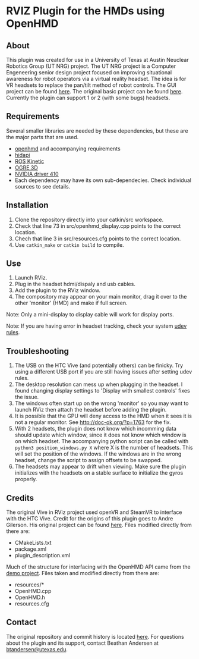# RVIZ Plugin for the HMDs using OpenHMD

## About
This plugin was created for use in a University of Texas at Austin Neuclear Robotics Group (UT NRG) project. The UT NRG project is a Computer Engeneering senior design project focused on improving situational awareness for robot operators via a virtual reality headset. The idea is for VR headsets to replace the pan/tilt method of robot controls. The GUI project can be found [here](https://github.com/UTNuclearRoboticsPublic/project-crunch). The original basic project can be found [here](https://github.com/UTNuclearRoboticsPublic/ece-senior-design). Currently the plugin can support 1 or 2 (with some bugs) headsets.

## Requirements
Several smaller libraries are needed by these dependencies, but these are the major parts that are used.
* [openhmd](https://github.com/OpenHMD/OpenHMD) and accompanying requirements
* [hidapi](https://packages.debian.org/source/jessie/hidapi)
* [ROS Kinetic](http://wiki.ros.org/kinetic)
* [OGRE 3D](https://www.ogre3d.org/)
* [NVIDIA driver 410](https://www.nvidia.com/object/unix.html)
* Each dependency may have its own sub-dependecies. Check individual sources to see details.

## Installation
1. Clone the repository directly into your catkin/src workspace.
2. Check that line 73 in src/openhmd_display.cpp points to the correct location.
3. Chech that line 3 in src/resources.cfg points to the correct location.
4. Use `catkin_make` or `catkin build` to compile.

## Use
1. Launch RViz.
2. Plug in the headset hdmi/dispaly and usb cables.
3. Add the plugin to the RViz window.
4. The compository may appear on your main monitor, drag it over to the other 'monitor' (HMD) and make if full screen.

Note: Only a mini-display to display cable will work for display ports.

Note: If you are having error in headset tracking, check your system [udev rules](https://github.com/OpenHMD/OpenHMD/wiki/Udev-rules-list).

## Troubleshooting
1. The USB on the HTC Vive (and potentially others) can be finicky. Try using a different USB port if you are still having issues after setting udev rules.
2. The desktop resolution can mess up when plugging in the headset. I found changing display settings to 'Display with smallest controls' fixes the issue.
3. The windows often start up on the wrong 'monitor' so you may want to launch RViz then attach the headset before adding the plugin.
4. It is possible that the GPU will deny access to the HMD when it sees it is not a regular monitor. See http://doc-ok.org/?p=1763 for the fix.
5. With 2 headsets, the plugin does not know which incomming data should update which window, since it does not know which window is on which headset. The accompanying python script can be called with `python3 position_windows.py X` where X is the number of headsets. This will set the position of the windows. If the windows are in the wrong headset, change the script to assign offsets to be swapped. 
6. The headsets may appear to drift when viewing. Make sure the plugin initializes with the headsets on a stable surface to initialize the gyros properly.

## Credits
The original Vive in RViz project used openVR and SteamVR to interface with the HTC Vive. Credit for the origins of this plugin goes to Andre Gilerson. His original project can be found [here](https://github.com/AndreGilerson/rviz_vive). Files modified directly from there are:
* CMakeLists.txt
* package.xml
* plugin_description.xml

Much of the structure for interfacing with the OpenHMD API came from the [demo project](https://github.com/OpenHMD/OpenHMDDemo). Files taken and modified directly from there are:
* resources/*
* OpenHMD.cpp
* OpenHMD.h
* resources.cfg

## Contact
The original repository and commit history is located [here](https://github.com/btandersen383/rviz_openhmd). For questions about the plugin and its support, contact Beathan Andersen at btandersen@utexas.edu.

